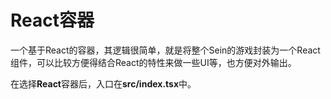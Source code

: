 # React容器

一个基于React的容器，其逻辑很简单，就是将整个Sein的游戏封装为一个React组件，可以比较方便得结合React的特性来做一些UI等，也方便对外输出。

在选择**React**容器后，入口在**src/index.tsx**中。
